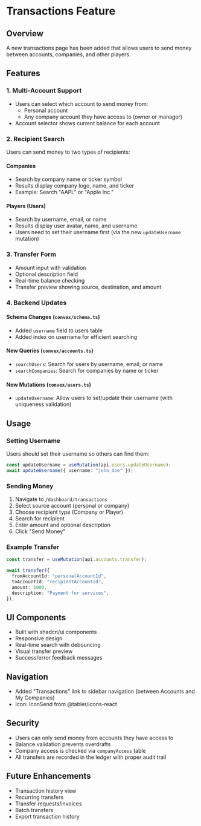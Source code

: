 # Transactions Feature

## Overview

A new transactions page has been added that allows users to send money between accounts, companies, and other players.

## Features

### 1. Multi-Account Support

- Users can select which account to send money from:
  - Personal account
  - Any company account they have access to (owner or manager)
- Account selector shows current balance for each account

### 2. Recipient Search

Users can send money to two types of recipients:

#### Companies

- Search by company name or ticker symbol
- Results display company logo, name, and ticker
- Example: Search "AAPL" or "Apple Inc."

#### Players (Users)

- Search by username, email, or name
- Results display user avatar, name, and username
- Users need to set their username first (via the new `updateUsername` mutation)

### 3. Transfer Form

- Amount input with validation
- Optional description field
- Real-time balance checking
- Transfer preview showing source, destination, and amount

### 4. Backend Updates

#### Schema Changes (`convex/schema.ts`)

- Added `username` field to users table
- Added index on username for efficient searching

#### New Queries (`convex/accounts.ts`)

- `searchUsers`: Search for users by username, email, or name
- `searchCompanies`: Search for companies by name or ticker

#### New Mutations (`convex/users.ts`)

- `updateUsername`: Allow users to set/update their username (with uniqueness validation)

## Usage

### Setting Username

Users should set their username so others can find them:

```typescript
const updateUsername = useMutation(api.users.updateUsername);
await updateUsername({ username: "john_doe" });
```

### Sending Money

1. Navigate to `/dashboard/transactions`
2. Select source account (personal or company)
3. Choose recipient type (Company or Player)
4. Search for recipient
5. Enter amount and optional description
6. Click "Send Money"

### Example Transfer

```typescript
const transfer = useMutation(api.accounts.transfer);

await transfer({
  fromAccountId: "personalAccountId",
  toAccountId: "recipientAccountId",
  amount: 1000,
  description: "Payment for services",
});
```

## UI Components

- Built with shadcn/ui components
- Responsive design
- Real-time search with debouncing
- Visual transfer preview
- Success/error feedback messages

## Navigation

- Added "Transactions" link to sidebar navigation (between Accounts and My Companies)
- Icon: IconSend from @tabler/icons-react

## Security

- Users can only send money from accounts they have access to
- Balance validation prevents overdrafts
- Company access is checked via `companyAccess` table
- All transfers are recorded in the ledger with proper audit trail

## Future Enhancements

- Transaction history view
- Recurring transfers
- Transfer requests/invoices
- Batch transfers
- Export transaction history
